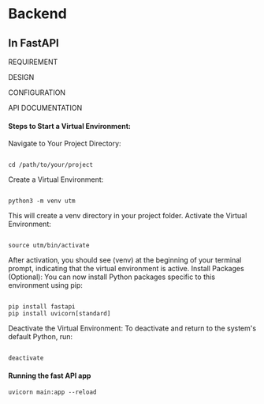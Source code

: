 
# Backend

## In FastAPI


REQUIREMENT


DESIGN


CONFIGURATION


API DOCUMENTATION


#### Steps to Start a Virtual Environment:
Navigate to Your Project Directory:
````

cd /path/to/your/project
````

Create a Virtual Environment:
````

python3 -m venv utm
````

This will create a venv directory in your project folder.
Activate the Virtual Environment:
````

source utm/bin/activate
````

After activation, you should see (venv) at the beginning of your terminal prompt, indicating that the virtual environment is active.
Install Packages (Optional): You can now install Python packages specific to this environment using pip:
```

pip install fastapi
pip install uvicorn[standard]
````

Deactivate the Virtual Environment: To deactivate and return to the system's default Python, run:
````

deactivate
````



#### Running the fast API app

````
uvicorn main:app --reload
````









